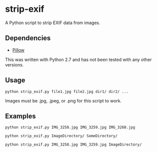 # strip-exif

A Python script to strip EXIF data from images.

## Dependencies
* [Pillow](https://pillow.readthedocs.io/en/latest/)

This was written with Python 2.7 and has not been tested with any other versions.

## Usage
```
python strip_exif.py file1.jpg file2.jpg dir1/ dir2/ ...
```

Images must be .jpg, .jpeg, or .png for this script to work.

## Examples
```
python strip_exif.py IMG_3258.jpg IMG_3259.jpg IMG_3260.jpg
```
```
python strip_exif.py ImageDirectory/ SomeDirectory/
```
```
python strip_exif.py IMG_3258.jpg IMG_3259.jpg ImageDirectory/
```
